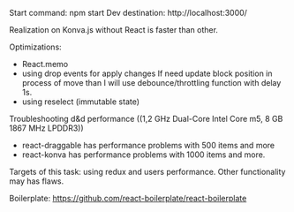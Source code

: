 Start command: npm start
Dev destination: http://localhost:3000/

Realization on Konva.js without React is faster than other.

Optimizations: 
- React.memo
- using drop events for apply changes
If need update block position in process of move than I will use debounce/throttling function with delay 1s.
- using reselect (immutable state)

Troubleshooting d&d performance ((1,2 GHz Dual-Core Intel Core m5, 8 GB 1867 MHz LPDDR3))
- react-draggable has performance problems with 500 items and more
- react-konva has performance problems with 1000 items and more.

Targets of this task: using redux and users performance.
Other functionality may has flaws. 

Boilerplate: https://github.com/react-boilerplate/react-boilerplate
